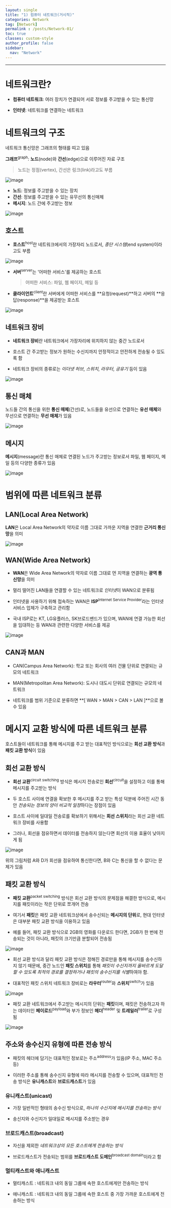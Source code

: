```yaml
---
layout: single
title: "1) 컴퓨터 네트워크(거시적)"
categories: Network
tag: [Network]
permalink : /posts/Network-01/
toc: true
classes: custom-style
author_profile: false
sidebar:
  nav: "Network"
---
```


<hr>

# 네트워크란? 

- **컴퓨터 네트워크**: 여러 장치가 연결되어 서로 정보를 주고받을 수 있는 통신망

- **인터넷**: 네트워크를 연결하는 네트워크

# 네트워크의 구조

네트워크 통신망은 그래프의 형태를 띠고 있음

**그래프**<sup>graph</sup>: **노드**(node)와 **간선**(edge)으로 이루어진 자료 구조

> 노드는 정점(vertex), 간선은 링크(link)라고도 부름

<p id="img_center">
  <img 
        src="../../assets/images/Network/1-01.png"
        alt="image"
        title="image"
  >
</p>

- **노드**: 정보를 주고받을 수 있는 장치
- **간선**: 정보를 주고받을 수 있는 유무선의 통신매체
- **메시지**: 노드 간에 주고받는 정보

<p id="img_center">
  <img 
        src="../../assets/images/Network/1-02.png"
        alt="image"
        title="image"
  >
</p>

## 호스트

- **호스트**<sup>host</sup>란 네트워크에서의 가장자리 노드로서, *종단 시스템*(end system)이라고도 부름

<p id="img_center">
  <img 
        src="../../assets/images/Network/1-03.png"
        alt="image"
        title="image"
  >
</p>

- **서버**<sup>server</sup>는 '어떠한 서비스'를 제공하는 호스트

    > 어떠한 서비스: 파일, 웹 페이지, 메일 등

- **클라이언트**<sup>client</sup>란 서버에게 어떠한 서비스를 **요청(request)**하고 서버의 **응답(response)**을 제공받는 호스트

<p id="img_center">
  <img 
        src="../../assets/images/Network/1-04.png"
        alt="image"
        title="image"
  >
</p>

## 네트워크 장비

- **네트워크 장비**란 네트워크에서 가장자리에 위치하지 않는 중간 노드로서 

- 호스트 간 주고받는 정보가 원하는 수신지까지 안정적이고 안전하게 전송될 수 있도록 함

- 네트워크 장비의 종류로는 *이더넷 허브*, *스위치*, *라우터*, *공유기* 등이 있음

<p id="img_center">
  <img 
        src="../../assets/images/Network/1-05.png"
        alt="image"
        title="image"
  >
</p>

## 통신 매체

노드들 간의 통신을 위한 **통신 매체**(간선)로, 노드들을 유선으로 연결하는 **유선 매체**와 무선으로 연결하는 **무선 매체**가 있음

<p id="img_center">
  <img 
        src="../../assets/images/Network/1-06.png"
        alt="image"
        title="image"
  >
</p>

## 메시지

**메시지**(message)란 통신 매체로 연결된 노드가 주고받는 정보로서 파일, 웹 페이지, 메일 등의 다양한 종류가 있음

<p id="img_center">
  <img 
        src="../../assets/images/Network/1-07.png"
        alt="image"
        title="image"
  >
</p>

# 범위에 따른 네트워크 분류

## LAN(Local Area Network)

**LAN**은 Local Area Network의 약자로 이름 그대로 가까운 지역을 연결한 **근거리 통신망**을 의미

<p id="img_center">
  <img 
        src="../../assets/images/Network/1-08.png"
        alt="image"
        title="image"
  >
</p>

## WAN(Wide Area Network)

- **WAN**은 Wide Area Network의 약자로 이름 그대로 먼 지역을 연결하는 **광역 통신망**을 의미

- 멀리 떨어진 LAN들을 연결할 수 있는 네트워크로 *인터넷*이 WAN으로 분류됨

- 인터넷을 사용하기 위해 접속하는 WAN은 **ISP**<sup>Internet Service Provider</sup>라는 인터넷 서비스 업체가 구축하고 관리함

- 국내 ISP로는 KT, LG유플러스, SK브로드밴드가 있으며, WAN에 연결 가능한 회선을 임대하는 등 WAN과 관련한 다양한 서비스를 제공

<p id="img_center">
  <img 
        src="../../assets/images/Network/1-09.png"
        alt="image"
        title="image"
  >
</p>

## CAN과 MAN

- CAN(Campus Area Network): 학교 또는 회사의 여러 건물 단위로 연결되는 규모의 네트워크

- MAN(Metropolitan Area Network): 도시나 대도시 단위로 연결되는 규모의 네트워크

- 네트워크를 범위 기준으로 분류하면 **[ WAN > MAN > CAN > LAN ]**으로 볼 수 있음

# 메시지 교환 방식에 따른 네트워크 분류

호스트들이 네트워크를 통해 메시지를 주고 받는 대표적인 방식으로는 **회선 교환 방식**과 **패킷 교환 방식**이 있음

## 회선 교환 방식

- **회선 교환**<sup>circuit switching</sup> 방식은 메시지 전송로인 **회선**<sup>circuit</sup>을 설정하고 이를 통해 메시지를 주고받는 방식

- 두 호스트 사이에 연결을 확보한 후 메시지를 주고 받는 특성 덕분에 주어진 시간 동안 *전송되는 정보의 양이 비교적 일정*하다는 장점이 있음

- 호스트 사이에 일대일 전송로를 확보하기 위해서는 **회선 스위치**라는 회선 교환 네트워크 장비를 사용함

- 그러나, 회선을 점유하면서 데이터를 전송하지 않는다면 회선의 이용 효율이 낮아지게 됨

<p id="img_center">
  <img 
        src="../../assets/images/Network/1-10.png"
        alt="image"
        title="image"
  >
</p>

위의 그림처럼 A와 D가 회선을 점유하여 통신한다면, B와 C는 통신을 할 수 없다는 문제가 있음

## 패킷 교환 방식

- **패킷 교환**<sup>packet switching</sup> 방식은 회선 교환 방식의 문제점을 해결한 방식으로, 메시지를 패킷이라는 작은 단위로 쪼개어 전송

- 여기서 **패킷**은 패킷 교환 네트워크상에서 송수신되는 **메시지의 단위**로, 현대 인터넷은 대부분 패킷 교환 방식을 이용하고 있음

- 예를 들어, 패킷 교환 방식으로 2GB의 영화를 다운로드 한다면, 2GB가 한 번에 전송되는 것이 아니라, 패킷의 크기만큼 분할되어 전송됨

<p id="img_center">
  <img 
        src="../../assets/images/Network/1-11.png"
        alt="image"
        title="image"
  >
</p>

- 회선 교환 방식과 달리 패킷 교환 방식은 정해진 경로만을 통해 메시지를 송수신하지 않기 때문에, 중간 노드인 **패킷 스위치**를 통해 *패킷이 수신지까지 올바르게 도달할 수 있도록 최적의 경로를 결정하거나 패킷의 송수신지를 식별*하여야 함.

- 대표적인 패킷 스위치 네트워크 장비로는 **라우터**<sup>router</sup>와 **스위치**<sup>switch</sup>가 있음

<p id="img_center">
  <img 
        src="../../assets/images/Network/1-12.png"
        alt="image"
        title="image"
  >
</p>

- 패킷 교환 네트워크에서 주고받는 메시지의 단위는 **패킷**이며, 패킷은 전송하고자 하는 데이터인 **페이로드**<sup>payload</sup>와 부가 정보인 **헤더**<sup>header</sup> 및 **트레일러**<sup>trailer</sup>로 구성됨

<p id="img_center">
  <img 
        src="../../assets/images/Network/1-13.png"
        alt="image"
        title="image"
  >
</p>

## 주소와 송수신지 유형에 따른 전송 방식

- 패킷의 헤더에 담기는 대표적인 정보로는 주소<sup>address</sup>가 있음(IP 주소, MAC 주소 등)

- 이러한 주소를 통해 송수신지 유형에 따라 메시지를 전송할 수 있으며, 대표적인 전송 방식은 **유니캐스트**와 **브로드캐스트**가 있음

### 유니캐스트(unicast)

- 가장 일반적인 형태의 송수신 방식으로, *하나의 수신지에 메시지를 전송하는 방식*

- 송신지와 수신지가 일대일로 메시지를 주소받는 경우

### 브로드캐스트(broadcast)

- 자신을 제외한 *네트워크상의 모든 호스트에게 전송하는 방식*

- 브로드캐스트가 전송되는 범위를 **브로드캐스트 도메인**<sup>broadcast domain</sup>이라고 함

### 멀티캐스트와 애니캐스트

- 멀티캐스트 : 네트워크 내의 동일 그룹에 속한 호스트에게만 전송하는 방식

- 애니캐스트 : 네트워크 내의 동일 그룹에 속한 호스트 중 가장 가까운 호스트에게 전송하는 방식

